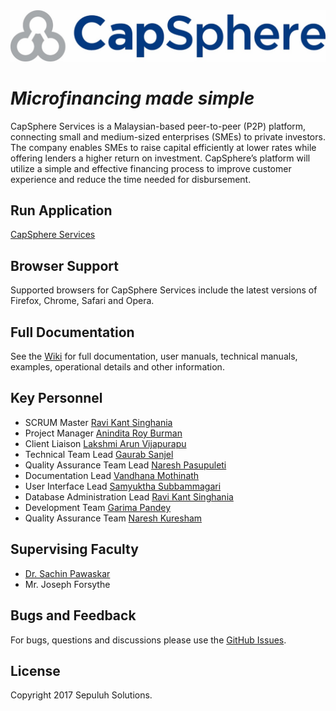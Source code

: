 <img src='https://github.com/SachinPawaskarUNO/mav-capS/blob/MyWorkInProgress/public/images/documentation/logo.png'>

# *Microfinancing made simple*

CapSphere Services is a Malaysian-based peer-to-peer (P2P) platform, connecting small and medium-sized enterprises
(SMEs) to private investors. The company enables SMEs to raise capital efficiently at lower rates while offering lenders a higher return on investment. CapSphere’s platform will utilize a simple and effective financing process to improve customer experience and reduce the 
time needed for disbursement. 

## Run Application
[CapSphere Services](http://capsphere.herokuapp.com/)

## Browser Support
Supported browsers for CapSphere Services include the latest versions of Firefox, Chrome, Safari and Opera.

## Full Documentation

See the [Wiki](https://github.com/SachinPawaskarUNO/mav-capS/wiki) for full documentation, user manuals, technical manuals, examples, operational details and other information.

## Key Personnel
- SCRUM Master [Ravi Kant Singhania](https://github.com/rsinghania0922)
- Project Manager [Anindita Roy Burman](https://github.com/aburman)
- Client Liaison [Lakshmi Arun Vijapurapu](https://github.com/arunvijapurapu1990)
- Technical Team Lead [Gaurab Sanjel](https://github.com/gksanjel)
- Quality Assurance Team Lead [Naresh Pasupuleti](https://github.com/npasupuleti8866)
- Documentation Lead [Vandhana Mothinath](https://github.com/vmothinath)
- User Interface Lead [Samyuktha Subbammagari](https://github.com/samyuktha2708)
- Database Administration Lead [Ravi Kant Singhania](https://github.com/rsinghania0922)
- Development Team [Garima Pandey](https://github.com/GarimaPandey)
- Quality Assurance Team [Naresh Kuresham](https://github.com/nareshkuresham)

## Supervising Faculty
- [Dr. Sachin Pawaskar](https://github.com/SachinPawaskarUNO)
- Mr. Joseph Forsythe

## Bugs and Feedback

For bugs, questions and discussions please use the [GitHub Issues](https://github.com/SachinPawaskarUNO/mav-capS/issues).

## License

Copyright 2017 Sepuluh Solutions.


